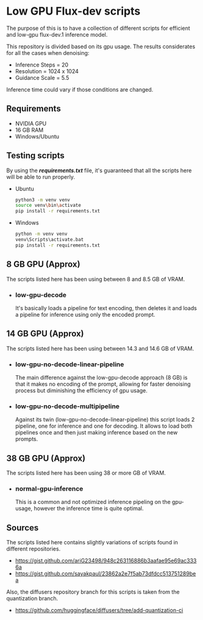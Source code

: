 # Low GPU Flux-dev scripts

The purpose of this is to have a collection of different scripts for efficient and low-gpu flux-dev.1 inference model.

This repository is divided based on its gpu usage. The results considerates for all the cases when denoising:

- Inference Steps = 20
- Resolution = 1024 x 1024
- Guidance Scale = 5.5

Inference time could vary if those conditions are changed.

## Requirements

- NVIDIA GPU
- 16 GB RAM
- Windows/Ubuntu

## Testing scripts

By using the ***requirements.txt*** file, it's guaranteed that all the scripts here will be able to run properly.


- Ubuntu
    ```bash
    python3 -m venv venv
    source venv\bin\activate
    pip install -r requirements.txt
    ```

- Windows
    ```bash
    python -m venv venv
    venv\Scripts\activate.bat
    pip install -r requirements.txt
    ```


## 8 GB GPU (Approx)

The scripts listed here has been using between 8 and 8.5 GB of VRAM.

- ### low-gpu-decode
    
    It's basically loads a pipeline for text encoding, then deletes it and loads a pipeline for inference using only the encoded prompt.

## 14 GB GPU (Approx)

The scripts listed here has been using between 14.3 and 14.6 GB of VRAM.

- ### low-gpu-no-decode-linear-pipeline

    The main difference against the low-gpu-decode approach (8 GB) is that it makes no encoding of the prompt, allowing for faster denoising process but diminishing the efficiency of gpu usage.

- ### low-gpu-no-decode-multipipeline

    Against its twin (low-gpu-no-decode-linear-pipeline) this script loads 2 pipeline, one for inference and one for decoding. It allows to load both pipelines once and then just making inference based on the new prompts.

## 38 GB GPU (Approx)

The scripts listed here has been using 38 or more GB of VRAM.

- ### normal-gpu-inference

    This is a common and not optimized inference pipeling on the gpu-usage, however the inference time is quite optimal.

## Sources

The scripts listed here contains slightly variations of scripts found in different repositories.

- https://gist.github.com/ariG23498/948c263116886b3aafae95e69ac3336a
- https://gist.github.com/sayakpaul/23862a2e7f5ab73dfdcc513751289bea

Also, the diffusers repository branch for this scripts is taken from the quantization branch.

- https://github.com/huggingface/diffusers/tree/add-quantization-ci
